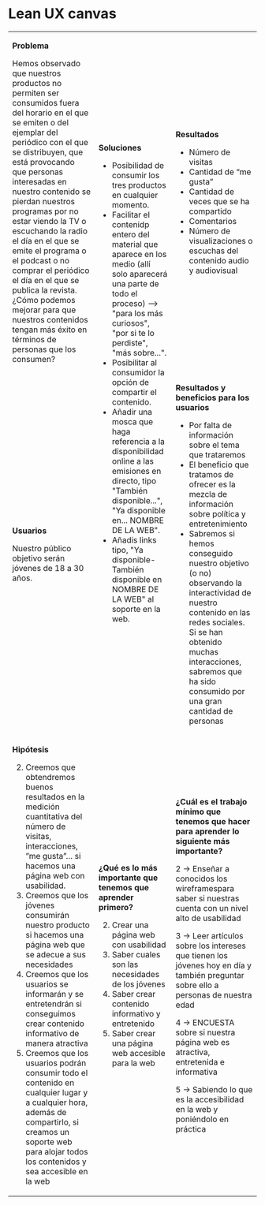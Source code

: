 # Lean UX canvas

<!--
PRUEBA DE MOD Utiliza la plantilla de este documento para recoger vuestro Lean UX Canvas en el proyecto. Escribid solamente debajo de cada título. **No modifiquéis el código HTML, ya que si lo hacéis la tabla no se mostrará correctamente**.
-->  

<table markdown="1"><tbody><tr><td markdown="1">

**Problema**

Hemos observado que nuestros productos no permiten ser consumidos fuera del horario en el que se emiten o del ejemplar del periódico con el que se distribuyen, que está provocando que personas interesadas en nuestro contenido se pierdan nuestros programas por no estar viendo la TV o escuchando la radio el día en el que se emite el programa o el podcast o no comprar el periódico el día en el que se publica la revista. ¿Cómo podemos mejorar para que nuestros contenidos tengan más éxito en términos de personas que los consumen?

</td><td rowspan=2 markdown="1">

**Soluciones**

- Posibilidad de consumir los tres productos en cualquier momento.
- Facilitar el contenidp entero del material que aparece en los medio (allí solo aparecerá una parte de todo el proceso) --> "para los más curiosos", "por si te lo perdiste", "más sobre...".
- Posibilitar al consumidor la opción de compartir el contenido.
- Añadir una mosca que haga referencia a la disponibilidad online a las emisiones en directo, tipo "También disponible...", "Ya disponible en... NOMBRE DE LA WEB".
- Añadis links tipo, "Ya disponible-También disponible en NOMBRE DE LA WEB" al soporte en la web.

</td><td markdown="1">

**Resultados**

- Número de visitas
- Cantidad de “me gusta”
- Cantidad de veces que se ha compartido 
- Comentarios
- Número de visualizaciones o escuchas del contenido audio y audiovisual


</td></tr><tr><td markdown="1">

**Usuarios**

Nuestro público objetivo serán jóvenes de 18 a 30 años.

</td><td markdown="1">

**Resultados y beneficios para los usuarios**

- Por falta de información sobre el tema que trataremos
- El beneficio que tratamos de ofrecer es la mezcla de información sobre política y entretenimiento
- Sabremos si hemos conseguido nuestro objetivo (o no) observando la interactividad de nuestro contenido en las redes sociales. Si se  han obtenido muchas interacciones, sabremos que ha sido consumido por una gran cantidad de personas


</td></tr><tr><td markdown="1">

**Hipótesis**  

2. Creemos que obtendremos buenos resultados en la medición cuantitativa del número de visitas, interacciones, ”me gusta”… si hacemos una página web con usabilidad.
3. Creemos que los jóvenes consumirán nuestro producto si hacemos una página web que se adecue a sus necesidades
4. Creemos que los usuarios se informarán y se entretendrán si conseguimos crear contenido informativo de manera atractiva
5. Creemos que los usuarios podrán consumir todo el contenido en cualquier lugar y a cualquier hora, además de compartirlo, si creamos un soporte web para alojar todos los contenidos y sea accesible en la web

</td><td markdown="1">

**¿Qué es lo más importante que tenemos que aprender primero?**

2. Crear una página web con usabilidad
3. Saber cuales son las necesidades de los jóvenes
4. Saber crear contenido informativo y entretenido
5. Saber crear una página web accesible para la web 

</td><td markdown="1">

**¿Cuál es el trabajo mínimo que tenemos que hacer para aprender lo siguiente más importante?**

2 -> Enseñar a conocidos los wireframespara saber si nuestras cuenta con un nivel alto de usabilidad

3 -> Leer artículos sobre los intereses que tienen los jóvenes hoy en día y también preguntar sobre ello a personas de nuestra edad

4 -> ENCUESTA sobre si nuestra página web es atractiva, entretenida e informativa

5 -> Sabiendo lo que es la accesibilidad en la web y poniéndolo en práctica


</td></tr></tbody></table>
